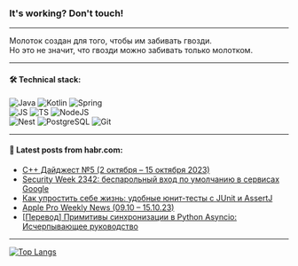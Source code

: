 ### It's working? Don't touch!

---
Молоток создан для того, чтобы им забивать гвозди. <br>
Но это не значит, что гвозди можно забивать только молотком.

---

#### 🛠️ Technical stack:

![Java](https://img.shields.io/badge/Java-informational?logo=Oracle&style=flat&logoColor=white&color=FF4500)
![Kotlin](https://img.shields.io/badge/Kotlin-informational?logo=Kotlin&style=flat&logoColor=white&color=774D97)
![Spring](https://img.shields.io/badge/SpringBoot-informational?logo=SpringBoot&style=flat&logoColor=white&color=6DB33F) <br>
![JS](https://img.shields.io/badge/JS-informational?logo=javaScript&style=flat&logoColor=black&color=F7Df1E)
![TS](https://img.shields.io/badge/TypeScript-informational?logo=typeScript&style=flat&logoColor=black&color=0667A8)
![NodeJS](https://img.shields.io/badge/NodeJS-informational?logo=node.js&style=flat&logoColor=white&color=70A760) <br>
![Nest](https://img.shields.io/badge/NestJS-informational?logo=NestJS&style=flat&logoColor=white&color=E0234E)
![PostgreSQL](https://img.shields.io/badge/PostgreSQL-informational?logo=PostgreSQL&style=flat&logoColor=white&color=DAA520)
![Git](https://img.shields.io/badge/Git-informational?logo=git&style=flat&logoColor=white&color=778899)

___

#### 💬 Latest posts from habr.com:

<!-- BLOG-POST-LIST:START -->
- [C++ Дайджест №5 &lpar;2 октября – 15 октября 2023&rpar;](https://habr.com/ru/articles/767818/?utm_source=habrahabr&utm_medium=rss&utm_campaign=767818)
- [Security Week 2342: беспарольный вход по умолчанию в сервисах Google](https://habr.com/ru/companies/kaspersky/articles/767766/?utm_source=habrahabr&utm_medium=rss&utm_campaign=767766)
- [Как упростить себе жизнь: удобные юнит-тесты с JUnit и AssertJ](https://habr.com/ru/companies/skillbox/articles/767804/?utm_source=habrahabr&utm_medium=rss&utm_campaign=767804)
- [Apple Pro Weekly News &lpar;09.10 – 15.10.23&rpar;](https://habr.com/ru/articles/767812/?utm_source=habrahabr&utm_medium=rss&utm_campaign=767812)
- [[Перевод] Примитивы синхронизации в Python Asyncio: Исчерпывающее руководство](https://habr.com/ru/articles/767792/?utm_source=habrahabr&utm_medium=rss&utm_campaign=767792)
<!-- BLOG-POST-LIST:END -->

---
[![Top Langs](https://github-readme-stats-git-master-advtsetting-gmailcom.vercel.app/api/top-langs/?username=zloylis&langs_count=10&hide_title=false&title_color=e6edf3&size_weight=0.5&count_weight=0.5&layout=compact&hide_border=true&theme=dracula)](https://github.com/zloylis)

<!-- ![GitHub stats](https://github-readme-stats-git-master-advtsetting-gmailcom.vercel.app/api?username=zloylis&show_icons=true&hide_border=true&theme=dracula&hide_title=true&include_all_commits=true&count_private=true&hide=contribs&hide_rank=true) -->
